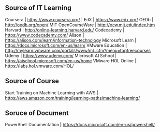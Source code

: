 ## Source of IT Learning
Coursera | <https://www.coursera.org/> |
EdX | <https://www.edx.org/>
OEDb | <http://oedb.org/open/>
MIT OpenCourseWare | <http://ocw.mit.edu/index.htm>
Harvard | <http://online-learning.harvard.edu/>
Codecademy | <https://www.codecademy.com/>
Alison | <https://alison.com/learn/information-technology>
Microsoft Learn | <https://docs.microsoft.com/en-us/learn/>
VMware Education | <http://mylearn.vmware.com/portals/www/mL.cfm?menu=topfreecourses>
Udemy | <https://www.udemy.com/>
Microsoft AI School | <https://aischool.microsoft.com/en-us/home>
VMware HOL Online | <https://labs.hol.vmware.com/HOL/>


## Source of Course

Start Training on Machine Learning with AWS | <https://aws.amazon.com/training/learning-paths/machine-learning/>


## Soruce of Document

PowerShell Documentation | <https://docs.microsoft.com/en-us/powershell/>
